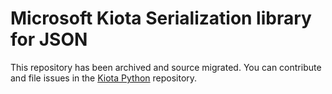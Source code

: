 # Microsoft Kiota Serialization library for JSON

This repository has been archived and source migrated. You can contribute and file issues in the [Kiota Python](https://github.com/microsoft/kiota-python) repository. 
